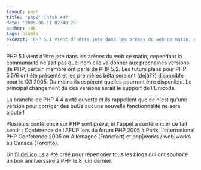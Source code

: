 ```yaml
---
layout: post
title: 'phpZ''infos #47'
date: '2005-06-11 02:48:26'
author: j0k
tags: blabla
excerpt: 'PHP 5.1 vient d''être jeté dans les arènes du web ce matin, cependant la communauté ne sait pas quel nom elle va donner aux prochaines versions de PHP, certain membre ont parlé de PHP 5.2.   Les futurs plans pour PHP 5.5/6 ont été présenté et les premières bêta seraient (déjà??) disponible pour le Q3 2005. Du moins ils espèrent quelles pourront être disponible. Le      ...'
---
```


PHP 5.1 vient d'être jeté dans les arènes du web ce matin, cependant la communauté ne sait pas quel nom elle va donner aux prochaines versions de PHP, certain membre ont parlé de PHP 5.2.   Les futurs plans pour PHP 5.5/6 ont été présenté et les premières bêta seraient (déjà??) disponible pour le Q3 2005. Du moins ils espèrent quelles pourront être disponible. Le principal changement de ces versions serait le support de l'Unicode.

La branche de PHP 4.4 a été ouverte et ils rappellent que ce n'est qu'une version pour corriger des buGs aucune nouvelle fonctionnalité ne sera ajouté !

Plusieurs conférence sur PHP sont prévu, et l'appel à conférencier ce fait sentir : Conférence de l'AFUP lors du forum PHP 2005 à Paris, l'international PHP Conference 2005 en Allemagne (Francfort) et php\|works / web\|works au Canada (Toronto).

Un [fil del.ico.us](http://del.icio.us/jagreant/A_Decade_of_PHP) a été créé pour répertorier tous les blogs qui ont souhaité un bon anniversaire à PHP le 8 juin dernier.
